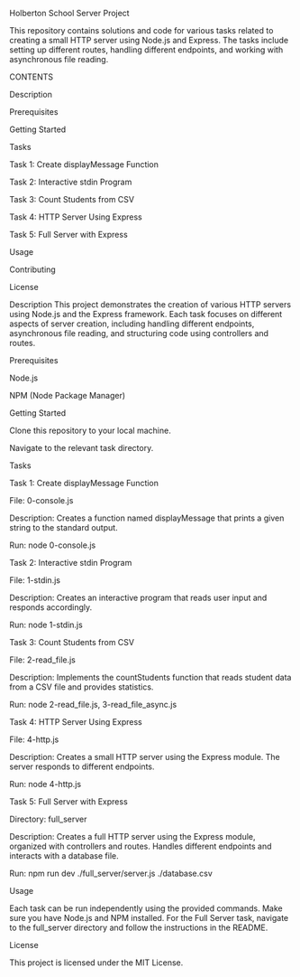 Holberton School Server Project

This repository contains solutions and code for various tasks related to creating a small HTTP server using Node.js and Express. The tasks include setting up different routes, handling different endpoints, and working with asynchronous file reading.

CONTENTS

Description

Prerequisites

Getting Started

Tasks

Task 1: Create displayMessage Function

Task 2: Interactive stdin Program

Task 3: Count Students from CSV

Task 4: HTTP Server Using Express

Task 5: Full Server with Express

Usage

Contributing

License

Description
This project demonstrates the creation of various HTTP servers using Node.js and the Express framework. Each task focuses on different aspects of server creation, including handling different endpoints, asynchronous file reading, and structuring code using controllers and routes.

Prerequisites

Node.js

NPM (Node Package Manager)

Getting Started

Clone this repository to your local machine.

Navigate to the relevant task directory.

Tasks

Task 1: Create displayMessage Function

File: 0-console.js

Description: Creates a function named displayMessage that prints a given string to the standard output.

Run: node 0-console.js

Task 2: Interactive stdin Program

File: 1-stdin.js

Description: Creates an interactive program that reads user input and responds accordingly.

Run: node 1-stdin.js

Task 3: Count Students from CSV

File: 2-read_file.js

Description: Implements the countStudents function that reads student data from a CSV file and provides statistics.

Run: node 2-read_file.js, 3-read_file_async.js

Task 4: HTTP Server Using Express

File: 4-http.js

Description: Creates a small HTTP server using the Express module. The server responds to different endpoints.

Run: node 4-http.js

Task 5: Full Server with Express

Directory: full_server

Description: Creates a full HTTP server using the Express module, organized with controllers and routes. Handles different endpoints and interacts with a database file.

Run: npm run dev ./full_server/server.js ./database.csv

Usage

Each task can be run independently using the provided commands. Make sure you have Node.js and NPM installed. For the Full Server task, navigate to the full_server directory and follow the instructions in the README.

License

This project is licensed under the MIT License.
